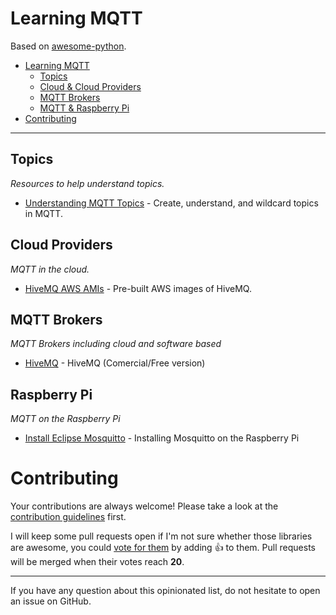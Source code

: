 # Learning MQTT



Based on [awesome-python](https://github.com/vinta/awesome-python).

- [Learning MQTT](#learning-mqtt)
    - [Topics](#topics)
    - [Cloud & Cloud Providers](#cloud-providers)
    - [MQTT Brokers](#mqtt-brokers)
    - [MQTT & Raspberry Pi](#raspberry-pi)
- [Contributing](#contributing)

---

## Topics

*Resources to help understand topics.*

* [Understanding MQTT Topics](http://www.steves-internet-guide.com/understanding-mqtt-topics/) - Create, understand, and wildcard topics in MQTT.

## Cloud Providers

*MQTT in the cloud.*

* [HiveMQ AWS AMIs](https://www.hivemq.com/downloads/aws/) - Pre-built AWS images of HiveMQ.


## MQTT Brokers

*MQTT Brokers including cloud and software based*

* [HiveMQ](https://www.hivemq.com/) - HiveMQ (Comercial/Free version)

## Raspberry Pi

*MQTT on the Raspberry Pi*

* [Install Eclipse Mosquitto](https://www.instructables.com/id/Installing-MQTT-BrokerMosquitto-on-Raspberry-Pi/) - Installing Mosquitto on the Raspberry Pi

# Contributing

Your contributions are always welcome! Please take a look at the [contribution guidelines](https://github.com/acme-iot/learning-mqtt/blob/master/CONTRIBUTING.md) first.

I will keep some pull requests open if I'm not sure whether those libraries are awesome, you could [vote for them](https://github.com/acme-iot/learning-mqtt/pulls) by adding :+1: to them. Pull requests will be merged when their votes reach **20**.

- - -

If you have any question about this opinionated list, do not hesitate to open an issue on GitHub.
